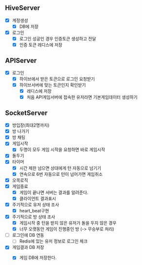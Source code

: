## HiveServer
- [x] 계정생성
    - [x] DB에 저장     
- [x] 로그인
    - [x] 로그인 성공인 경우 인증토큰 생성하고 전달
    - [x] 인증 토큰 레디스에 저장

## APIServer
- [x] 로그인
    - [x] 하이브에서 받은 토큰으로 로그인 요청받기
    - [x] 하이브서버에 맞는 토큰인지 확인받기 
        - [x] 레디스에 저장
        - [x] 처음 API게임서버에 접속한 유저라면 기본게임데이터 생성하기
                     
## SocketServer
- [x] 방입장(최대2명까지)
- [x] 방 나가기
- [x] 방 채팅
- [x] 게임시작
    - [x] 두명이 모두 게임 시작을 요청하면 바로 게임시작
- [x] 돌두기
- [x] 타이머
    - [x] 시간 제한 넘으면 상대에게 턴 자동으로 넘기기
    - [x] 연속으로 6번 자동으로 턴이 넘어가면 게임취소 
- [x] 오목로직
- [x] 게임종료
    - [x] 게임이 끝나면 서버는 결과를 알려준다.
    - [x] 클라이언트 결과표시 
- [x] 주기적으로 유저 상태 조사
    - [x] heart_beat구현 
- [x] 주기적으로 방 상태 조사
    - [x] 게임시작 중 턴을 받지 않은 유저가 돌을 두지 않은 경우
    - [x] 너무 오랫동안 게임이 진행중인 방 (-> 무승부로 처리)
     
- [ ] 로그인에 DB 연동
    - [ ] Redis에 있는 유저 정보로 로그인 체크  
- [x] 게임결과 DB 저장
    - [x] 게임 DB에 저장한다. 

